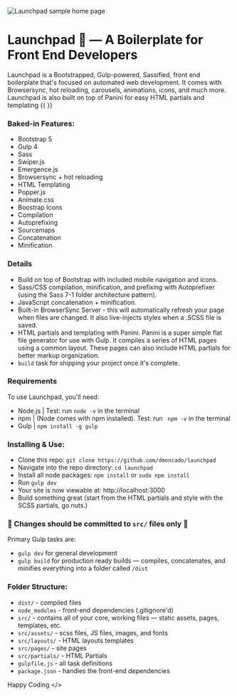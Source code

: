 ![Launchpad sample home page](https://github.com/dmoncado/launchpad/blob/main/src/assets/images/launchpad-home.jpg)

# Launchpad 🚀 — A Boilerplate for Front End Developers

Launchpad is a Bootstrapped, Gulp-powered, Sassified, front end boilerplate that's focused on automated web development. It comes with Browsersync, hot reloading, carousels, animations, icons, and much more. Launchpad is also built on top of Panini for easy HTML partials and templating {{  }}

### Baked-in Features:

- Bootstrap 5
- Gulp 4
- Sass
- Swiper.js
- Emergence.js
- Browsersync + hot reloading
- HTML Templating
- Popper.js
- Animate.css
- Boostrap Icons
- Compilation
- Autoprefixing
- Sourcemaps
- Concatenation
- Minification

### Details

- Build on top of Bootstrap with included mobile navigation and icons.
- Sass/CSS compilation, minification, and prefixing with Autoprefixer (using the Sass 7-1 folder architecture pattern).
- JavaScript concatenation + minification.
- Built-in BrowserSync Server - this will automatically refresh your page when files are changed. It also live-injects styles when a .SCSS file is saved.
- HTML partials and templating with Panini. Panini is a super simple flat file generator for use with Gulp. It compiles a series of HTML pages using a common layout. These pages can also include HTML partials for better markup organization.
- `build` task for shipping your project once it's complete.

### Requirements

To use Launchpad, you'll need:

- Node.js | Test: run `node -v` in the terminal
- npm | (Node comes with npm installed). Test: run ` npm -v` in the terminal
- Gulp | `npm install -g gulp`

### Installing & Use:

- Clone this repo: `git clone https://github.com/dmoncado/launchpad`
- Navigate into the repo directory: `cd launchpad`
- Install all node packages: `npm install` or `sudo npm install`
- Run `gulp dev`
- Your site is now viewable at: http://localhost:3000
- Build something great (start from the HTML partials and style with the SCSS partials, go nuts.)
### 🚨 Changes should be committed to `src/` files only 🚨

Primary Gulp tasks are:

- `gulp dev` for general development
- `gulp build` for production ready builds — compiles, concatenates, and minifies everything into a folder called `/dist`

### Folder Structure:

- `dist/` - compiled files
- `node_modules` - front-end dependencies (.gitignore'd)
- `src/` - contains all of your core, working files — static assets, pages, templates, etc.
- `src/assets/` - scss files, JS files, images, and fonts
- `src/layouts/` - HTML layouts templates
- `src/pages/` - site pages
- `src/partials/` - HTML Partials
- `gulpfile.js` - all task definitions
- `package.json` - handles the front-end dependencies

Happy Coding </>
